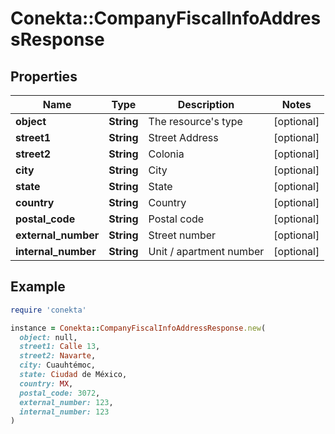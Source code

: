 # Conekta::CompanyFiscalInfoAddressResponse

## Properties

| Name | Type | Description | Notes |
| ---- | ---- | ----------- | ----- |
| **object** | **String** | The resource&#39;s type | [optional] |
| **street1** | **String** | Street Address | [optional] |
| **street2** | **String** | Colonia | [optional] |
| **city** | **String** | City | [optional] |
| **state** | **String** | State | [optional] |
| **country** | **String** | Country | [optional] |
| **postal_code** | **String** | Postal code | [optional] |
| **external_number** | **String** | Street number | [optional] |
| **internal_number** | **String** | Unit / apartment number | [optional] |

## Example

```ruby
require 'conekta'

instance = Conekta::CompanyFiscalInfoAddressResponse.new(
  object: null,
  street1: Calle 13,
  street2: Navarte,
  city: Cuauhtémoc,
  state: Ciudad de México,
  country: MX,
  postal_code: 3072,
  external_number: 123,
  internal_number: 123
)
```

